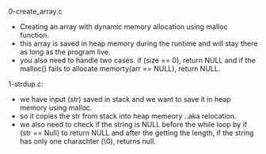 0-create_array.c

- Creating an array with dynamic memory allocation using malloc function.
- this array is saved in heap memory during the runtime and will stay there as long as the program live.
- you also need to handle two cases. if (size == 0), return NULL and if the malloc() fails to allocate memorty(arr == NULL), return NULL.

1-strdup.c:
- we have input (str) saved in stack and we want to save it in heap memory using malloc.
- so it copies the str from stack into heap memeory ..aka relocation.
- we also need to check if the string is NULL before the while loop by if (str == Null) to return NULL and after the getting the length, if the string has only one charachter (\0), returns null.
